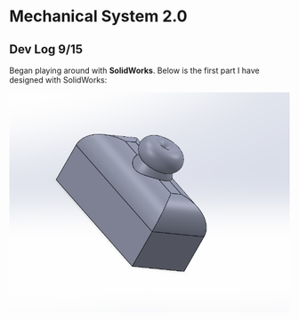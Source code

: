 # Mechanical System 2.0

## Dev Log 9/15
Began playing around with **SolidWorks**. Below is the first part I have designed with SolidWorks:

![Image](docs/tutorial_1.png)